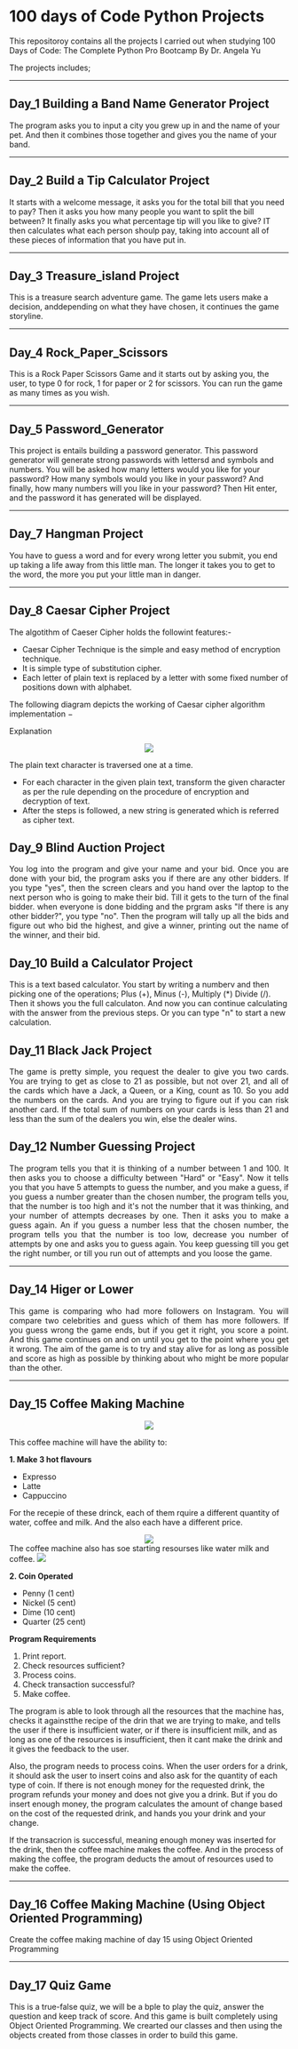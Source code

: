 # 100 days of Code Python Projects

This repositoroy contains all the projects I carried out when studying 100 Days of Code: 
The Complete Python Pro Bootcamp By Dr. Angela Yu 

The projects includes;

--- 
## Day_1 Building a Band Name Generator Project

The program asks you to input a city you grew up in and the name of your pet. And then it combines those together and gives you the name of your band.

---
## Day_2 Build a Tip Calculator Project

It starts with a welcome message, it asks you for the total bill that you need to pay? Then it asks you how many people you want to split the bill between? It finally asks you what percentage tip will you like to give? IT then calculates what each person shoulp pay, taking into account all of these pieces of information that you have put in.

---
## Day_3 Treasure_island Project

This is a treasure search adventure game. The game lets users make a decision, anddepending on what they have chosen, it continues the game storyline.

---
## Day_4 Rock_Paper_Scissors

This is a Rock Paper Scissors Game and it starts out by asking you, the user, to type 0 for rock, 1 for paper or 2 for scissors. You can run the game as many times as you wish.

---
## Day_5 Password_Generator

<p aligh="Justify">
This project is entails building a password generator. This password generator will generate strong passwords with lettersd and symbols and numbers. You will be asked how many letters would you like for your password? How many symbols would you like in your password? And finally, how many numbers will you like in your password? Then Hit enter, and the password it has generated will be displayed.
</p>

---
## Day_7 Hangman Project

You have to guess a word and for every wrong letter you submit, you end up taking a life away from this little man. The longer it takes you to get to the word, the more you put your little man in danger.

---
## Day_8 Caesar Cipher Project

The algotithm of Caeser Cipher holds the followint features:-

- Caesar Cipher Technique is the simple and easy method of encryption technique.
- It is simple type of substitution cipher.
- Each letter of plain text is replaced by a letter with some fixed number of positions down with alphabet.

The following diagram depicts the working of Caesar cipher algorithm implementation −

Explanation
<div align="center">
 <img src="/img/algorithm_caesar_cipher.jpg">
</div>

The plain text character is traversed one at a time.

- For each character in the given plain text, transform the given character as per the rule depending on the procedure of encryption and decryption of text.
- After the steps is followed, a new string is generated which is referred as cipher text.

## Day_9 Blind Auction Project
<p align="Justify">
You log into the program and give your name and your bid. Once you are done with your bid, the program asks you if there are any other bidders. If you type "yes", then the screen clears and you hand over the laptop to the next person who is going to make their bid. Till it gets to the turn of the final bidder. when everyone is done bidding and the prgram asks "If there is any other bidder?", you type "no". Then the program will tally up all the bids and figure out who bid the highest, and give a winner, printing out the name of the winner, and their bid. 
</p>
 
## Day_10 Build a Calculator Project
<p aligh="Justify">
This is a text based calculator. You start by writing a numberv  and then picking one of the operations; Plus (+), Minus (-), Multiply (*) Divide (/). Then it shows you the full calculaton. And now you can continue calculating with the answer from the previous steps. Or you can type "n" to start a new calculation.
</p>
 
## Day_11 Black Jack Project
<p align="Justify">
The game is pretty simple, you request the dealer to give you two cards. You are trying to get as close to 21 as possible, but not over 21, and all of the cards which have a Jack, a Queen, or a King, count as 10. So you add the numbers on the cards. And you are trying to figure out if you can risk another card. If the total sum of numbers on your cards is less than 21 and less than the sum of the dealers you win, else the dealer wins.
</p>

## Day_12 Number Guessing Project
<p align="Justify">
   The program tells you that it is thinking of a number between 1 and 100. It then asks you to        choose a difficulty between "Hard" or "Easy". Now it tells you that you have 5 attempts to guess    the number, and you make a guess, if you guess a number greater than the chosen number, the        program tells you, that the number is too high and it's not the  number that it was thinking,      and your number of attempts decreases by one. Then it asks you to make a guess again. An if you    guess a number less that the chosen number, the program tells you that the number is too low,      decrease you number of attempts by one and asks you to guess again. You keep guessing till you      get the right number, or till you run out of attempts and you loose the game.
</p>

---
## Day_14 Higer or Lower
<p align="Justify">
This game is comparing who had more followers on Instagram. You will compare two celebrities and guess which of them has more followers. If you guess wrong the game ends, but if you get it right, you score a point. And this game continues on and on until you get to the point where you get it wrong. The aim of the game is to try and stay alive for as long as possible and score as high as possible by thinking about who might be more popular than the other.
</p>

---
## Day_15 Coffee Making Machine
<div align="center">
 <img src="/img/coffee_machine.jpg">
</div>
<p align="Justify">
This coffee machine will have the ability to:
 
**1. Make 3 hot flavours**
 * Expresso
 * Latte
 * Cappuccino
 
For the recepie of these drinck, each of them rquire a different quantity of water, coffee and milk. And the also each have a different price.
 
<div align="center">
<img src="/img/coffee_types.png">
</div>
The coffee machine also has soe starting resourses like water milk and coffee.

<img src="/img/starting_resources.png">

**2. Coin Operated**
* Penny (1 cent)
* Nickel (5 cent)
* Dime (10 cent)
* Quarter (25 cent)

**Program Requirements**
1. Print report.
2. Check resources sufficient?
3. Process coins.
4. Check transaction successful?
5. Make coffee.

The program is able to look through all the resources that the machine has, checks it againstthe recipe of the drin that we are trying to make, and tells the user if there is insufficient water, or if there is insufficient milk, and as long as one of the resources is insufficient, then it cant make the drink and it gives the feedback to the user. 

Also, the program needs to process coins. When the user orders for a drink, it should ask the user to insert coins and also ask for the quantity of each type of coin. If there is not enough money for the requested drink, the program refunds your money and does not give you a drink. But if you do insert enough money, the program calculates the amount of change based on the cost of the requested drink, and hands you your drink and your change.

If the transacrion is successful, meaning enough money was inserted for the drink, then the coffee machine makes the coffee. And in the process of making the coffee, the program deducts the amout of resources used to make the coffee.
</p>

---
## Day_16 Coffee Making Machine (Using Object Oriented Programming)

Create the coffee making machine of day 15 using Object Oriented Programming

---
## Day_17 Quiz Game

This is a true-false quiz, we will be a bple to play the quiz, answer the question and keep track of score. And this game is built completely using Object Oriented Programming. We crearted our classes and then using the objects created from those classes in order to build this game.
